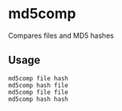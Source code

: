# md5comp #
Compares files and MD5 hashes

## Usage ##
    md5comp file hash
    md5comp hash file
    md5comp file file
    md5comp hash hash

